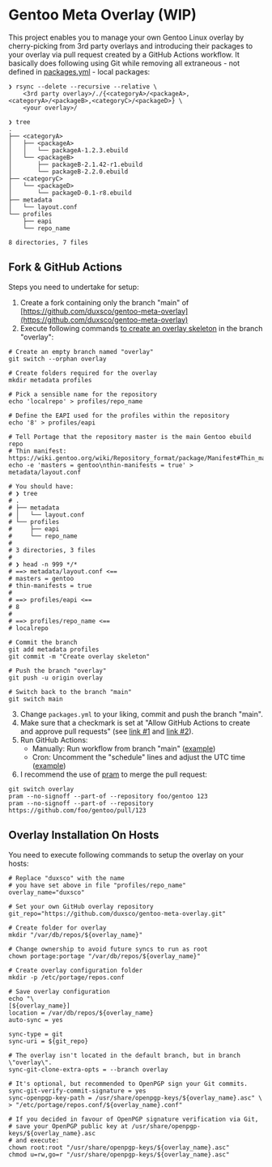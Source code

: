 # Gentoo Meta Overlay (WIP)

This project enables you to manage your own Gentoo Linux overlay by cherry-picking from 3rd party overlays and introducing their packages to your overlay via pull request created by a GitHub Actions workflow. It basically does following using Git while removing all extraneous - not defined in [packages.yml](https://github.com/duxsco/gentoo-meta-overlay/blob/main/packages.yml) - local packages:

```shell
❯ rsync --delete --recursive --relative \
    <3rd party overlay>/./{<categoryA>/<packageA>,<categoryA>/<packageB>,<categoryC>/<packageD>} \
    <your overlay>/

❯ tree
.
├── <categoryA>
│   ├── <packageA>
│   │   └── packageA-1.2.3.ebuild
│   └── <packageB>
│       ├── packageB-2.1.42-r1.ebuild
│       └── packageB-2.2.0.ebuild
├── <categoryC>
│   └── <packageD>
│       └── packageD-0.1-r8.ebuild
├── metadata
│   └── layout.conf
└── profiles
    ├── eapi
    └── repo_name

8 directories, 7 files
```

## Fork & GitHub Actions

Steps you need to undertake for setup:

1. Create a fork containing only the branch "main" of [https://github.com/duxsco/gentoo-meta-overlay](https://github.com/duxsco/gentoo-meta-overlay)
2. Execute following commands [to create an overlay skeleton](https://wiki.gentoo.org/wiki/Handbook:AMD64/Portage/CustomTree#Alternative:_Manual_creation) in the branch "overlay":

```shell
# Create an empty branch named "overlay"
git switch --orphan overlay

# Create folders required for the overlay
mkdir metadata profiles

# Pick a sensible name for the repository
echo 'localrepo' > profiles/repo_name

# Define the EAPI used for the profiles within the repository
echo '8' > profiles/eapi

# Tell Portage that the repository master is the main Gentoo ebuild repo
# Thin manifest: https://wiki.gentoo.org/wiki/Repository_format/package/Manifest#Thin_manifest
echo -e 'masters = gentoo\nthin-manifests = true' > metadata/layout.conf

# You should have:
# ❯ tree
# .
# ├── metadata
# │   └── layout.conf
# └── profiles
#     ├── eapi
#     └── repo_name
#
# 3 directories, 3 files
#
# ❯ head -n 999 */*
# ==> metadata/layout.conf <==
# masters = gentoo
# thin-manifests = true
#
# ==> profiles/eapi <==
# 8
#
# ==> profiles/repo_name <==
# localrepo

# Commit the branch
git add metadata profiles
git commit -m "Create overlay skeleton"

# Push the branch "overlay"
git push -u origin overlay

# Switch back to the branch "main"
git switch main
```

3. Change `packages.yml` to your liking, commit and push the branch "main".
4. Make sure that a checkmark is set at "Allow GitHub Actions to create and approve pull requests" (see [link #1](https://docs.github.com/en/repositories/managing-your-repositorys-settings-and-features/enabling-features-for-your-repository/managing-github-actions-settings-for-a-repository#preventing-github-actions-from-creating-or-approving-pull-requests) and [link #2](https://github.blog/changelog/2022-05-03-github-actions-prevent-github-actions-from-creating-and-approving-pull-requests/)).
5. Run GitHub Actions:
   - Manually: Run workflow from branch "main" ([example](https://github.com/duxsco/gentoo-meta-overlay/actions/workflows/overlay.yml))
   - Cron: Uncomment the "schedule" lines and adjust the UTC time ([example](https://github.com/duxsco/gentoo-meta-overlay/blob/main/.github/workflows/overlay.yml#L3-L4))
6. I recommend the use of [pram](https://github.com/gentoo/pram) to merge the pull request:

```shell
git switch overlay
pram --no-signoff --part-of --repository foo/gentoo 123
pram --no-signoff --part-of --repository https://github.com/foo/gentoo/pull/123
```

## Overlay Installation On Hosts

You need to execute following commands to setup the overlay on your hosts:

```shell
# Replace "duxsco" with the name
# you have set above in file "profiles/repo_name"
overlay_name="duxsco"

# Set your own GitHub overlay repository
git_repo="https://github.com/duxsco/gentoo-meta-overlay.git"

# Create folder for overlay
mkdir "/var/db/repos/${overlay_name}"

# Change ownership to avoid future syncs to run as root
chown portage:portage "/var/db/repos/${overlay_name}"

# Create overlay configuration folder
mkdir -p /etc/portage/repos.conf

# Save overlay configuration
echo "\
[${overlay_name}]
location = /var/db/repos/${overlay_name}
auto-sync = yes

sync-type = git
sync-uri = ${git_repo}

# The overlay isn't located in the default branch, but in branch \"overlay\".
sync-git-clone-extra-opts = --branch overlay

# It's optional, but recommended to OpenPGP sign your Git commits.
sync-git-verify-commit-signature = yes
sync-openpgp-key-path = /usr/share/openpgp-keys/${overlay_name}.asc" \
> "/etc/portage/repos.conf/${overlay_name}.conf"

# If you decided in favour of OpenPGP signature verification via Git,
# save your OpenPGP public key at /usr/share/openpgp-keys/${overlay_name}.asc
# and execute:
chown root:root "/usr/share/openpgp-keys/${overlay_name}.asc"
chmod u=rw,go=r "/usr/share/openpgp-keys/${overlay_name}.asc"
```
